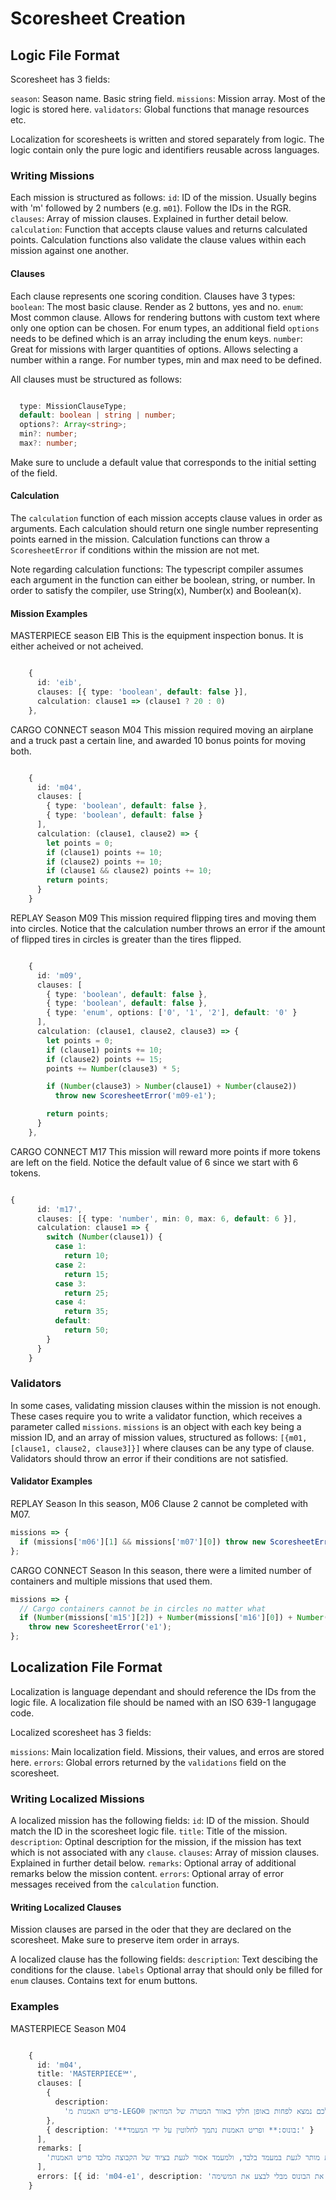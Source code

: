 # Scoresheet Creation

## Logic File Format

Scoresheet has 3 fields:

`season`: Season name. Basic string field.
`missions`: Mission array. Most of the logic is stored here.
`validators`: Global functions that manage resources etc.

Localization for scoresheets is written and stored separately from logic.
The logic contain only the pure logic and identifiers reusable across languages.

### Writing Missions

Each mission is structured as follows:
`id`: ID of the mission. Usually begins with 'm' followed by 2 numbers (e.g. `m01`). Follow the IDs in the RGR.
`clauses`: Array of mission clauses. Explained in further detail below.
`calculation`: Function that accepts clause values and returns calculated points.
Calculation functions also validate the clause values within each mission against one another.

#### Clauses

Each clause represents one scoring condition. Clauses have 3 types:
`boolean`: The most basic clause. Render as 2 buttons, yes and no.
`enum`: Most common clause. Allows for rendering buttons with custom text where only one option can be chosen.
For enum types, an additional field `options` needs to be defined which is an array including the enum keys.
`number`: Great for missions with larger quantities of options. Allows selecting a number within a range.
For number types, min and max need to be defined.

All clauses must be structured as follows:

```typescript

  type: MissionClauseType;
  default: boolean | string | number;
  options?: Array<string>;
  min?: number;
  max?: number;

```

Make sure to unclude a default value that corresponds to the initial setting of the field.

#### Calculation

The `calculation` function of each mission accepts clause values in order as arguments.
Each calculation should return one single number representing points earned in the mission.
Calculation functions can throw a `ScoresheetError` if conditions within the mission are not met.

Note regarding calculation functions:
The typescript compiler assumes each argument in the function can either be boolean, string, or number.
In order to satisfy the compiler, use String(x), Number(x) and Boolean(x).

#### Mission Examples

MASTERPIECE season EIB
This is the equipment inspection bonus. It is either acheived or not acheived.

```typescript

    {
      id: 'eib',
      clauses: [{ type: 'boolean', default: false }],
      calculation: clause1 => (clause1 ? 20 : 0)
    },

```

CARGO CONNECT season M04
This mission required moving an airplane and a truck past a certain line, and awarded 10 bonus points for moving both.

```typescript

    {
      id: 'm04',
      clauses: [
        { type: 'boolean', default: false },
        { type: 'boolean', default: false }
      ],
      calculation: (clause1, clause2) => {
        let points = 0;
        if (clause1) points += 10;
        if (clause2) points += 10;
        if (clause1 && clause2) points += 10;
        return points;
      }
    }

```

REPLAY Season M09
This mission required flipping tires and moving them into circles.
Notice that the calculation number throws an error if the amount of flipped tires in circles is greater than the tires flipped.

```typescript

    {
      id: 'm09',
      clauses: [
        { type: 'boolean', default: false },
        { type: 'boolean', default: false },
        { type: 'enum', options: ['0', '1', '2'], default: '0' }
      ],
      calculation: (clause1, clause2, clause3) => {
        let points = 0;
        if (clause1) points += 10;
        if (clause2) points += 15;
        points += Number(clause3) * 5;

        if (Number(clause3) > Number(clause1) + Number(clause2))
          throw new ScoresheetError('m09-e1');

        return points;
      }
    },

```

CARGO CONNECT M17
This mission will reward more points if more tokens are left on the field.
Notice the default value of 6 since we start with 6 tokens.

```typescript

{
      id: 'm17',
      clauses: [{ type: 'number', min: 0, max: 6, default: 6 }],
      calculation: clause1 => {
        switch (Number(clause1)) {
          case 1:
            return 10;
          case 2:
            return 15;
          case 3:
            return 25;
          case 4:
            return 35;
          default:
            return 50;
        }
      }
    }

```

### Validators

In some cases, validating mission clauses within the mission is not enough.
These cases require you to write a validator function, which receives a parameter called `missions`.
`missions` is an object with each key being a mission ID, and an array of mission values, structured as follows:
`[{m01, [clause1, clause2, clause3]}]` where clauses can be any type of clause.
Validators should throw an error if their conditions are not satisfied.

#### Validator Examples

REPLAY Season
In this season, M06 Clause 2 cannot be completed with M07.

```typescript
missions => {
  if (missions['m06'][1] && missions['m07'][0]) throw new ScoresheetError('e1');
};
```

CARGO CONNECT Season
In this season, there were a limited number of containers and multiple missions that used them.

```typescript
missions => {
  // Cargo containers cannot be in circles no matter what
  if (Number(missions['m15'][2]) + Number(missions['m16'][0]) + Number(missions['m16'][1]) > 8)
    throw new ScoresheetError('e1');
};
```

## Localization File Format

Localization is language dependant and should reference the IDs from the logic file.
A localization file should be named with an ISO 639-1 langugage code.

Localized scoresheet has 3 fields:

`missions`: Main localization field. Missions, their values, and erros are stored here.
`errors`: Global errors returned by the `validations` field on the scoresheet.

### Writing Localized Missions

A localized mission has the following fields:
`id`: ID of the mission. Should match the ID in the scoresheet logic file.
`title`: Title of the mission.
`description`: Optinal description for the mission, if the mission has text which is not associated with any `clause`.
`clauses`: Array of mission clauses. Explained in further detail below.
`remarks`: Optional array of additional remarks below the mission content.
`errors`: Optional array of error messages received from the `calculation` function.

#### Writing Localized Clauses

Mission clauses are parsed in the oder that they are declared on the scoresheet.
Make sure to preserve item order in arrays.

A localized clause has the following fields:
`description`: Text descibing the conditions for the clause.
`labels` Optional array that should only be filled for `enum` clauses. Contains text for enum buttons.

### Examples

MASTERPIECE Season M04

```typescript

    {
      id: 'm04',
      title: 'MASTERPIECE℠',
      clauses: [
        {
          description:
            'פריט האמנות מ-LEGO® של הקבוצה שלכם נמצא לפחות באופן חלקי באזור המטרה של המוזיאון:'
        },
        { description: '**בונוס:** ופריט האמנות נתמך לחלוטין על ידי המעמד:' }
      ],
      remarks: [
        'כדי לזכות בבונוס, בסיום המקצה לפריט האמנות מותר לגעת במעמד בלבד, ולמעמד אסור לגעת בציוד של הקבוצה מלבד פריט האמנות.'
      ],
      errors: [{ id: 'm04-e1', description: 'לא ניתן לקבל את הבונוס מבלי לבצע את המשימה.' }]
    }

```
